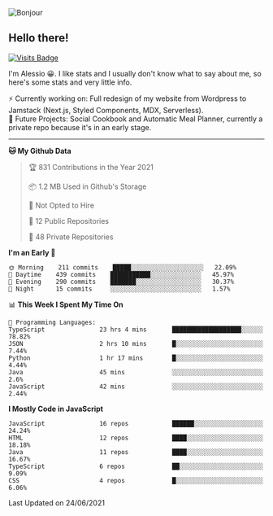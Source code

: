 ![Bonjour](https://i.redd.it/ayih4qogh2a51.png)

## Hello there!
[![Visits Badge](https://badges.pufler.dev/visits/PandaSekh/PandaSekh)](https://alessiofranceschi.me)

I'm Alessio 😀. I like stats and I usually don't know what to say about me, so here's some stats and very little info.

⚡ Currently working on: Full redesign of my website from Wordpress to Jamstack (Next.js, Styled Components, MDX, Serverless).  
🤔 Future Projects: Social Cookbook and Automatic Meal Planner, currently a private repo because it's in an early stage.

---

<!--START_SECTION:waka-->
**🐱 My Github Data** 

> 🏆 831 Contributions in the Year 2021
 > 
> 📦 1.2 MB Used in Github's Storage 
 > 
> 🚫 Not Opted to Hire
 > 
> 📜 12 Public Repositories 
 > 
> 🔑 48 Private Repositories  
 > 
**I'm an Early 🐤** 

```text
🌞 Morning    211 commits    █████░░░░░░░░░░░░░░░░░░░░   22.09% 
🌆 Daytime    439 commits    ███████████░░░░░░░░░░░░░░   45.97% 
🌃 Evening    290 commits    ███████░░░░░░░░░░░░░░░░░░   30.37% 
🌙 Night      15 commits     ░░░░░░░░░░░░░░░░░░░░░░░░░   1.57%

```


📊 **This Week I Spent My Time On** 

```text
💬 Programming Languages: 
TypeScript               23 hrs 4 mins       ███████████████████░░░░░░   78.82% 
JSON                     2 hrs 10 mins       █░░░░░░░░░░░░░░░░░░░░░░░░   7.44% 
Python                   1 hr 17 mins        █░░░░░░░░░░░░░░░░░░░░░░░░   4.44% 
Java                     45 mins             ░░░░░░░░░░░░░░░░░░░░░░░░░   2.6% 
JavaScript               42 mins             ░░░░░░░░░░░░░░░░░░░░░░░░░   2.44%

```

**I Mostly Code in JavaScript** 

```text
JavaScript               16 repos            ██████░░░░░░░░░░░░░░░░░░░   24.24% 
HTML                     12 repos            ████░░░░░░░░░░░░░░░░░░░░░   18.18% 
Java                     11 repos            ████░░░░░░░░░░░░░░░░░░░░░   16.67% 
TypeScript               6 repos             ██░░░░░░░░░░░░░░░░░░░░░░░   9.09% 
CSS                      4 repos             █░░░░░░░░░░░░░░░░░░░░░░░░   6.06%

```



 Last Updated on 24/06/2021
<!--END_SECTION:waka-->
